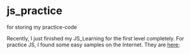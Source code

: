 # js_practice
for storing my practice-code

Recently, I just finished my JS_Learning for the first level completely. For practice JS, I found some easy samples on the Internet. They are [here](http://www.fgm.cc/learn/); 
